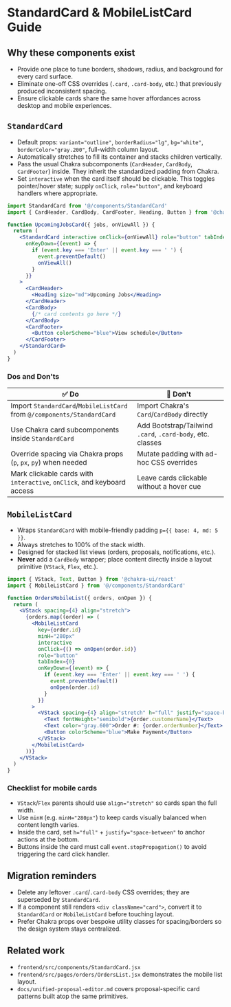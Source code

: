 # StandardCard & MobileListCard Guide

## Why these components exist
- Provide one place to tune borders, shadows, radius, and background for every card surface.
- Eliminate one-off CSS overrides (`.card`, `.card-body`, etc.) that previously produced inconsistent spacing.
- Ensure clickable cards share the same hover affordances across desktop and mobile experiences.

## `StandardCard`
- Default props: `variant="outline"`, `borderRadius="lg"`, `bg="white"`, `borderColor="gray.200"`, full-width column layout.
- Automatically stretches to fill its container and stacks children vertically.
- Pass the usual Chakra subcomponents (`CardHeader`, `CardBody`, `CardFooter`) inside. They inherit the standardized padding from Chakra.
- Set `interactive` when the card itself should be clickable. This toggles pointer/hover state; supply `onClick`, `role="button"`, and keyboard handlers where appropriate.

```jsx
import StandardCard from '@/components/StandardCard'
import { CardHeader, CardBody, CardFooter, Heading, Button } from '@chakra-ui/react'

function UpcomingJobsCard({ jobs, onViewAll }) {
  return (
    <StandardCard interactive onClick={onViewAll} role="button" tabIndex={0}
      onKeyDown={(event) => {
        if (event.key === 'Enter' || event.key === ' ') {
          event.preventDefault()
          onViewAll()
        }
      }}
    >
      <CardHeader>
        <Heading size="md">Upcoming Jobs</Heading>
      </CardHeader>
      <CardBody>
        {/* card contents go here */}
      </CardBody>
      <CardFooter>
        <Button colorScheme="blue">View schedule</Button>
      </CardFooter>
    </StandardCard>
  )
}
```

### Dos and Don'ts
| ✅ Do | 🚫 Don't |
| --- | --- |
| Import `StandardCard`/`MobileListCard` from `@/components/StandardCard` | Import Chakra's `Card`/`CardBody` directly |
| Use Chakra card subcomponents inside `StandardCard` | Add Bootstrap/Tailwind `.card`, `.card-body`, etc. classes |
| Override spacing via Chakra props (`p`, `px`, `py`) when needed | Mutate padding with ad-hoc CSS overrides |
| Mark clickable cards with `interactive`, `onClick`, and keyboard access | Leave cards clickable without a hover cue |

## `MobileListCard`
- Wraps `StandardCard` with mobile-friendly padding `p={{ base: 4, md: 5 }}`.
- Always stretches to 100% of the stack width.
- Designed for stacked list views (orders, proposals, notifications, etc.).
- **Never** add a `CardBody` wrapper; place content directly inside a layout primitive (`VStack`, `Flex`, etc.).

```jsx
import { VStack, Text, Button } from '@chakra-ui/react'
import { MobileListCard } from '@/components/StandardCard'

function OrdersMobileList({ orders, onOpen }) {
  return (
    <VStack spacing={4} align="stretch">
      {orders.map((order) => (
        <MobileListCard
          key={order.id}
          minH="280px"
          interactive
          onClick={() => onOpen(order.id)}
          role="button"
          tabIndex={0}
          onKeyDown={(event) => {
            if (event.key === 'Enter' || event.key === ' ') {
              event.preventDefault()
              onOpen(order.id)
            }
          }}
        >
          <VStack spacing={4} align="stretch" h="full" justify="space-between">
            <Text fontWeight="semibold">{order.customerName}</Text>
            <Text color="gray.600">Order #: {order.orderNumber}</Text>
            <Button colorScheme="blue">Make Payment</Button>
          </VStack>
        </MobileListCard>
      ))}
    </VStack>
  )
}
```

### Checklist for mobile cards
- `VStack`/`Flex` parents should use `align="stretch"` so cards span the full width.
- Use `minH` (e.g. `minH="280px"`) to keep cards visually balanced when content length varies.
- Inside the card, set `h="full"` + `justify="space-between"` to anchor actions at the bottom.
- Buttons inside the card must call `event.stopPropagation()` to avoid triggering the card click handler.

## Migration reminders
- Delete any leftover `.card`/`.card-body` CSS overrides; they are superseded by `StandardCard`.
- If a component still renders `<div className="card">`, convert it to `StandardCard` or `MobileListCard` before touching layout.
- Prefer Chakra props over bespoke utility classes for spacing/borders so the design system stays centralized.

## Related work
- `frontend/src/components/StandardCard.jsx`
- `frontend/src/pages/orders/OrdersList.jsx` demonstrates the mobile list layout.
- `docs/unified-proposal-editor.md` covers proposal-specific card patterns built atop the same primitives.
